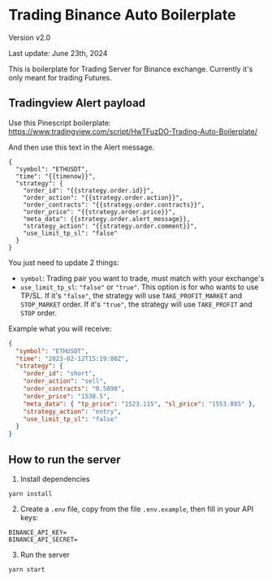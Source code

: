 # Trading Binance Auto Boilerplate

Version v2.0

Last update: June 23th, 2024

This is boilerplate for Trading Server for Binance exchange. Currently it's only meant for trading Futures.

## Tradingview Alert payload

Use this Pinescript boilerplate: https://www.tradingview.com/script/HwTFuzDO-Trading-Auto-Boilerplate/

And then use this text in the Alert message.

```
{
  "symbol": "ETHUSDT",
  "time": "{{timenow}}",
  "strategy": {
    "order_id": "{{strategy.order.id}}",
    "order_action": "{{strategy.order.action}}",
    "order_contracts": "{{strategy.order.contracts}}",
    "order_price": "{{strategy.order.price}}",
    "meta_data": {{strategy.order.alert_message}},
    "strategy_action": "{{strategy.order.comment}}",
    "use_limit_tp_sl": "false"
  }
}
```

You just need to update 2 things:

- `symbol`: Trading pair you want to trade, must match with your exchange's
- `use_limit_tp_sl`: `"false"` or `"true"`. This option is for who wants to use TP/SL. If it's `"false"`, the strategy will use `TAKE_PROFIT_MARKET` and `STOP_MARKET` order. If it's `"true"`, the strategy will use `TAKE_PROFIT` and `STOP` order.

Example what you will receive:

```json
{
  "symbol": "ETHUSDT",
  "time": "2023-02-12T15:19:00Z",
  "strategy": {
    "order_id": "short",
    "order_action": "sell",
    "order_contracts": "0.5098",
    "order_price": "1538.5",
    "meta_data": { "tp_price": "1523.115", "sl_price": "1553.885" },
    "strategy_action": "entry",
    "use_limit_tp_sl": "false"
  }
}
```

## How to run the server

1. Install dependencies

```
yarn install
```

2. Create a `.env` file, copy from the file `.env.example`, then fill in your API keys:

```
BINANCE_API_KEY=
BINANCE_API_SECRET=
```

3. Run the server

```
yarn start
```
